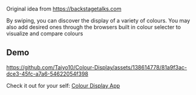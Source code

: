 Original idea from https://backstagetalks.com

By swiping, you can discover the display of a variety of colours. You may also add desired ones through the browsers built in colour selecter to visualize and compare colours

## Demo


https://github.com/Taiyo10/Colour-Display/assets/138614778/81a9f3ac-dce3-45fc-a7a6-54622054f398



Check it out for your self: [Colour Display App](colour-display.vercel.app)
